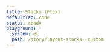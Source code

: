 ```yaml
---
title: Stacks (Flex)
defaultTab: code
status: ready
playground:
  system: ec
  path: /story/layout-stacks--custom
---
```


